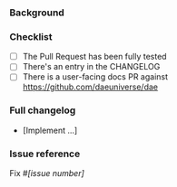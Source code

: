<!-- NOTE: Please read the CONTRIBUTING.md guidelines before submitting your patch, and ensure you followed them all: https://github.com/daeuniverse/daed/blob/master/CONTRIBUTING.md -->

### Background

<!--- Why is this change required? What problem does it solve? -->

### Checklist

- [ ] The Pull Request has been fully tested
- [ ] There's an entry in the CHANGELOG
- [ ] There is a user-facing docs PR against https://github.com/daeuniverse/dae

### Full changelog

- [Implement ...]

### Issue reference

<!--- If it fixes an open issue, please link to the issue here. -->

Fix #_[issue number]_
